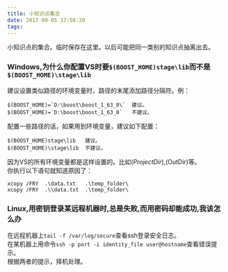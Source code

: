 ```yaml
---
title: 小知识点集合
date: 2017-09-05 17:50:20
tags:
---
```


小知识点的集合。临时保存在这里。以后可能把同一类别的知识点抽离出去。

<!-- more -->

### Windows,为什么你配置VS时要`$(BOOST_HOME)stage\lib`而不是`$(BOOST_HOME)\stage\lib`  
建议设置类似路径的环境变量时，路径的末尾添加路径分隔符。例：  
```
$(BOOST_HOME)=`D:\boost\boost_1_63_0\`  建议。
$(BOOST_HOME)=`D:\boost\boost_1_63_0`   不建议。
```
配置一些路径的话，如果用到环境变量，建议如下配置：  
```
$(BOOST_HOME)stage\lib   建议。
$(BOOST_HOME)\stage\lib  不建议。
```
因为VS的所有环境变量都是这样设置的。比如$(ProjectDir),$(OutDir)等。  
你执行以下语句就知道原因了：  
```
xcopy /FRY  .\data.txt   .\temp_folder\
xcopy /FRY  .\\data.txt  .\temp_folder\
```

### Linux,用密钥登录某远程机器时,总是失败,而用密码却能成功,我该怎么办  
在远程机器上`tail -f /var/log/secure`查看ssh登录安全日志。  
在某机器上用命令`ssh -p port -i identity_file user@hostname`查看错误提示。  
根据两者的提示，择机处理。  

